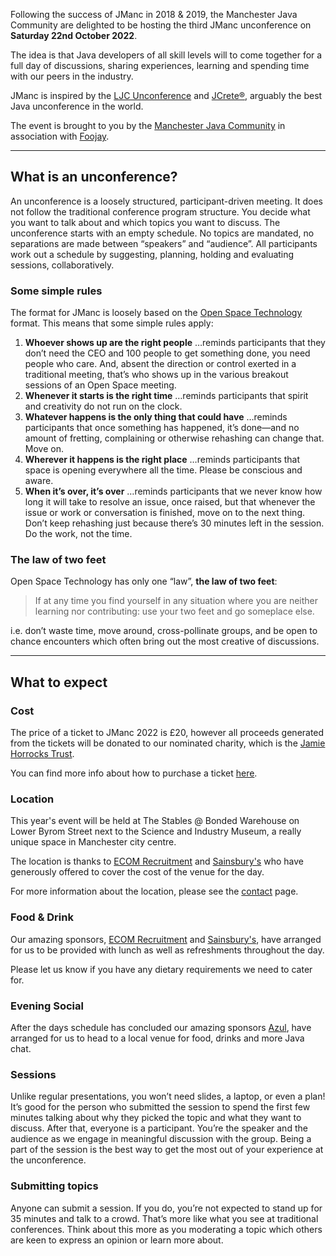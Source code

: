 Following the success of JManc in 2018 & 2019, the Manchester Java Community are delighted to be hosting the third JManc unconference on **Saturday 22nd October 2022**.

The idea is that Java developers of all skill levels will to come together for a full day of discussions, sharing experiences, learning and spending time with our peers in the industry.

JManc is inspired by the [LJC Unconference](http://unconf.londonjavacommunity.co.uk/) and [JCrete®](http://www.jcrete.org/), arguably the best Java unconference in the world.

The event is brought to you by the [Manchester Java Community](https://www.meetup.com/manchesteruk-java-community/) in association with [Foojay](https://foojay.io/).

---

## What is an unconference?

An unconference is a loosely structured, participant-driven meeting. It does not follow the traditional conference program structure. You decide what you want to talk about and which topics you want to discuss. The unconference starts with an empty schedule. No topics are mandated, no separations are made between “speakers” and “audience”. All participants work out a schedule by suggesting, planning, holding and evaluating sessions, collaboratively.

### Some simple rules

The format for JManc is loosely based on the [Open Space Technology](https://en.wikipedia.org/wiki/Open_Space_Technology) format. This means that some simple rules apply:

1. **Whoever shows up are the right people**
…reminds participants that they don’t need the CEO and 100 people to get something done, you need people who care. And, absent the direction or control exerted in a traditional meeting, that’s who shows up in the various breakout sessions of an Open Space meeting.
2. **Whenever it starts is the right time**
…reminds participants that spirit and creativity do not run on the clock.
3. **Whatever happens is the only thing that could have**
…reminds participants that once something has happened, it’s done—and no amount of fretting, complaining or otherwise rehashing can change that. Move on.
4. **Wherever it happens is the right place**
…reminds participants that space is opening everywhere all the time. Please be conscious and aware.
5. **When it’s over, it’s over**
…reminds participants that we never know how long it will take to resolve an issue, once raised, but that whenever the issue or work or conversation is finished, move on to the next thing. Don’t keep rehashing just because there’s 30 minutes left in the session. Do the work, not the time.

### The law of two feet

Open Space Technology has only one “law”, **the law of two feet**:

> If at any time you find yourself in any situation where you are neither learning nor contributing: use your two feet and go someplace else.

i.e. don’t waste time, move around, cross-pollinate groups, and be open to chance encounters which often bring out the most creative of discussions.

---

## What to expect

### Cost

The price of a ticket to JManc 2022 is £20, however all proceeds generated from the tickets will be donated to our nominated charity, which is the [Jamie Horrocks Trust](https://nspa.org.uk/member/jamie-horrocks-trust/).

You can find more info about how to purchase a ticket [here](tickets.md).

### Location

This year's event will be held at The Stables @ Bonded Warehouse on Lower Byrom Street next to the Science and Industry Museum, a really unique space in Manchester city centre.

The location is thanks to [ECOM Recruitment](http://www.ecomrecruitment.com/) and [Sainsbury's](https://www.sainsburys.co.uk/) who have generously offered to cover the cost of the venue for the day.

For more information about the location, please see the [contact](contact.md) page.

### Food & Drink

Our amazing sponsors, [ECOM Recruitment](http://www.ecomrecruitment.com/) and [Sainsbury's](https://www.sainsburys.co.uk/), have arranged for us to be provided with lunch as well as refreshments throughout the day.

Please let us know if you have any dietary requirements we need to cater for.

### Evening Social

After the days schedule has concluded our amazing sponsors [Azul](https://www.azul.com/), have arranged for us to head to a local venue for food, drinks and more Java chat.

### Sessions

Unlike regular presentations, you won’t need slides, a laptop, or even a plan! It’s good for the person who submitted the session to spend the first few minutes talking about why they picked the topic and what they want to discuss. After that, everyone is a participant. You’re the speaker and the audience as we engage in meaningful discussion with the group. Being a part of the session is the best way to get the most out of your experience at the unconference.

### Submitting topics

Anyone can submit a session. If you do, you’re not expected to stand up for 35 minutes and talk to a crowd. That’s more like what you see at traditional conferences. Think about this more as you moderating a topic which others are keen to express an opinion or learn more about.

